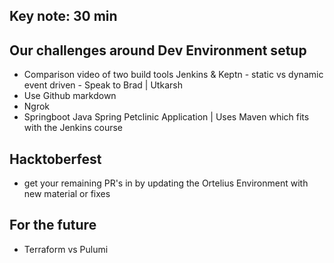 ## Key note: 30 min

## Our challenges around Dev Environment setup
- Comparison video of two build tools Jenkins & Keptn - static vs dynamic event driven - Speak to Brad | Utkarsh
- Use Github markdown
- Ngrok
- Springboot Java Spring Petclinic Application | Uses Maven which fits with the Jenkins course

## Hacktoberfest
- get your remaining PR's in by updating the Ortelius Environment with new material or fixes

## For the future
- Terraform vs Pulumi
